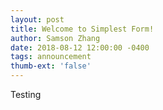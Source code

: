 ```yaml
---
layout: post
title: Welcome to Simplest Form!
author: Samson Zhang
date: 2018-08-12 12:00:00 -0400
tags: announcement
thumb-ext: 'false'
---
```


Testing

